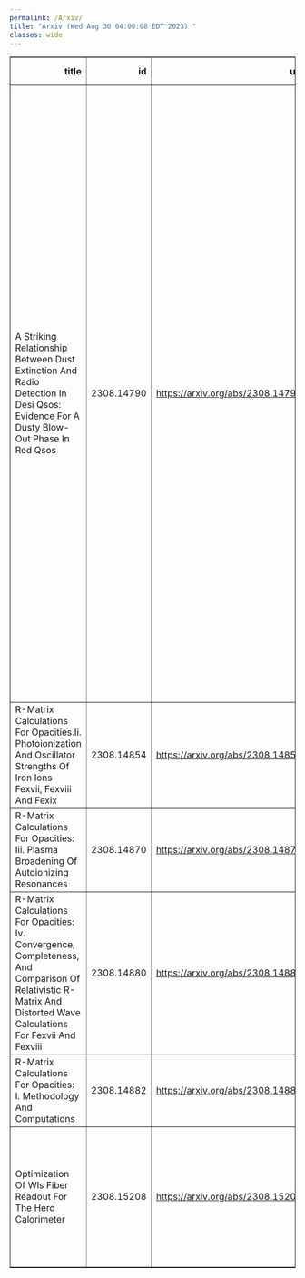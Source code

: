 ```yaml
---
permalink: /Arxiv/
title: "Arxiv (Wed Aug 30 04:00:08 EDT 2023) "
classes: wide
---
```

<table border="1" class="dataframe">
  <thead>
    <tr style="text-align: right;">
      <th>title</th>
      <th>id</th>
      <th>url</th>
      <th>authors</th>
      <th>Local Authors</th>
    </tr>
  </thead>
  <tbody>
    <tr>
      <td>A Striking Relationship Between Dust Extinction And Radio Detection In   Desi Qsos: Evidence For A Dusty Blow-Out Phase In Red Qsos</td>
      <td>2308.14790</td>
      <td><a href="https://arxiv.org/abs/2308.14790" target="_blank">https://arxiv.org/abs/2308.14790</a></td>
      <td>V. A. Fawcett, D. M. Alexander, A. Brodzeller, A. C. Edge, D. J. Rosario, A. D. Myers, J. Aguilar, S. Ahlen, R. Alfarsy, D. Brooks, R. Canning, C. Circosta, K. Dawson, A. De La Macorra, P. Doel, K. Fanning, A. Font-Ribera, J. E. Forero-Romero, S. Gontcho A Gontcho, J. Guy, C. M. Harrison, K. Honscheid, S. Juneau, R. Kehoe, T. Kisner, A. Kremin, M. Landriau, M. Manera, A. M. Meisner, R. Miquel, J. Moustakas, J. Nie, W. J. Percival, C. Poppett, R. Pucha, G. Rossi, D. Schlegel, M. Siudek, G. Tarlé, B. A. Weaver, Z. Zhou, H. Zou</td>
      <td>Kevin Fanning, Klaus Honscheid</td>
    </tr>
    <tr>
      <td>R-Matrix Calculations For Opacities.Ii. Photoionization And Oscillator   Strengths Of Iron Ions Fexvii, Fexviii And Fexix</td>
      <td>2308.14854</td>
      <td><a href="https://arxiv.org/abs/2308.14854" target="_blank">https://arxiv.org/abs/2308.14854</a></td>
      <td>S. N. Nahar, L. Zhao, W. Eissner, A. K. Pradhan</td>
      <td>Anil Pradhan, Sultana Nahar</td>
    </tr>
    <tr>
      <td>R-Matrix Calculations For Opacities: Iii. Plasma Broadening Of   Autoionizing Resonances</td>
      <td>2308.14870</td>
      <td><a href="https://arxiv.org/abs/2308.14870" target="_blank">https://arxiv.org/abs/2308.14870</a></td>
      <td>A. K. Pradhan</td>
      <td>Anil Pradhan</td>
    </tr>
    <tr>
      <td>R-Matrix Calculations For Opacities: Iv. Convergence, Completeness, And   Comparison Of Relativistic R-Matrix And Distorted Wave Calculations For   Fexvii And Fexviii</td>
      <td>2308.14880</td>
      <td><a href="https://arxiv.org/abs/2308.14880" target="_blank">https://arxiv.org/abs/2308.14880</a></td>
      <td>L. Zhao, S. N. Nahar, W. Eissner, A. K. Pradhan</td>
      <td>Anil Pradhan, Sultana Nahar</td>
    </tr>
    <tr>
      <td>R-Matrix Calculations For Opacities: I. Methodology And Computations</td>
      <td>2308.14882</td>
      <td><a href="https://arxiv.org/abs/2308.14882" target="_blank">https://arxiv.org/abs/2308.14882</a></td>
      <td>A. K. Pradhan, S. N. Nahar, W. Eissner</td>
      <td>Anil Pradhan, Sultana Nahar</td>
    </tr>
    <tr>
      <td>Optimization Of Wls Fiber Readout For The Herd Calorimeter</td>
      <td>2308.15208</td>
      <td><a href="https://arxiv.org/abs/2308.15208" target="_blank">https://arxiv.org/abs/2308.15208</a></td>
      <td>X. Liu, Z. Quan, Y. W. Dong, M. Xu, J. J. Wang, R. J. Wang, Z. G. Wang, X. Z. Cui, T. W. Bao, C. L. Liao, J. F. Han, Y. Chen</td>
      <td>Ji Wang</td>
    </tr>
  </tbody>
</table>